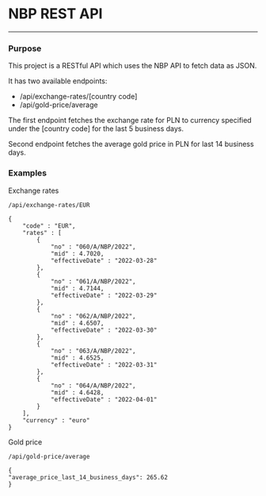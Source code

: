 # NBP REST API
___
### Purpose
This project is a RESTful API which uses the NBP API to fetch data as JSON.

It has two available endpoints:
- /api/exchange-rates/[country code]
- /api/gold-price/average

The first endpoint fetches the exchange rate for PLN to currency specified under the [country code] for the last 5 business days.

Second endpoint fetches the average gold price in PLN for last 14 business days.

### Examples

Exchange rates

    /api/exchange-rates/EUR
    
    {
        "code" : "EUR",
        "rates" : [
            {
                "no" : "060/A/NBP/2022",
                "mid" : 4.7020,
                "effectiveDate" : "2022-03-28"
            }, 
            {
                "no" : "061/A/NBP/2022",
                "mid" : 4.7144,
                "effectiveDate" : "2022-03-29"
            },
            {
                "no" : "062/A/NBP/2022",
                "mid" : 4.6507,
                "effectiveDate" : "2022-03-30"
            },
            {
                "no" : "063/A/NBP/2022",
                "mid" : 4.6525,
                "effectiveDate" : "2022-03-31"
            },
            {
                "no" : "064/A/NBP/2022",
                "mid" : 4.6428,
                "effectiveDate" : "2022-04-01"
            }
        ],
        "currency" : "euro"
    }

Gold price

    /api/gold-price/average

    {
    "average_price_last_14_business_days": 265.62
    }